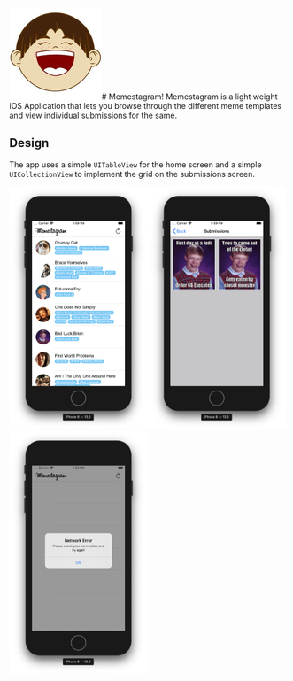 ![](https://raw.githubusercontent.com/jainvandit/Memes-For-All/master/Memes%20For%20All/Assets.xcassets/AppIcon.appiconset/Icon-App-83.5x83.5%402x.png)# Memestagram!
Memestagram is a light weight iOS Application that lets you browse through the different meme templates and view individual submissions for the same.

## Design
The app uses a simple ```UITableView``` for the home screen and a simple ```UICollectionView``` to implement the grid on the submissions screen.

<img src="https://raw.githubusercontent.com/jainvandit/Memes-For-All/master/Final%20Look%20Assets/HomeScreen.png" width="250"><img src="https://raw.githubusercontent.com/jainvandit/Memes-For-All/master/Final%20Look%20Assets/SubmissionsScreen.png" width="250"><img src="https://raw.githubusercontent.com/jainvandit/Memes-For-All/master/Final%20Look%20Assets/ErrorScreen.png" width="250">


